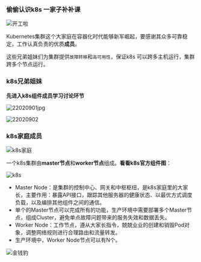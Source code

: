 ### 偷偷认识k8s 一家子补补课



![开工啦](/Users/tao/Desktop/daily-notes/k8s/趁同事玩游戏偷偷认识k8s一家子补补课/开工啦.gif)

Kubernetes集群这个大家庭在容器化时代能够新军崛起，要感谢其众多可靠稳定，工作认真负责的优质**成员**。

这些兄弟姐妹们为集群提供`故障转移`和`高可用性`，保证k8s 可以跨多主机运行，集群跨多个节点运行。



### k8s兄弟姐妹

**先进入k8s组件成员学习讨论环节**

![22020901jpg](/Users/tao/Desktop/daily-notes/k8s/趁同事玩游戏偷偷认识k8s一家子补补课/22020901jpg.jpg)

![22020902](/Users/tao/Desktop/daily-notes/k8s/趁同事玩游戏偷偷认识k8s一家子补补课/22020902.jpg)

### k8s家庭成员

![k8s家庭](/Users/tao/Desktop/daily-notes/k8s/趁同事玩游戏偷偷认识k8s一家子补补课/k8s家庭.jpg)



 一个k8s集群由**master节点**和**worker节点**组成。**看看k8s官方组件图**：

![k8s](https://d33wubrfki0l68.cloudfront.net/2475489eaf20163ec0f54ddc1d92aa8d4c87c96b/e7c81/images/docs/components-of-kubernetes.svg)

- Master Node：是集群的控制中心、网关和中枢枢纽，是k8s家庭里的大家长，主要作用：暴露API接口，跟踪其他服务器的健康状态、以最优方式调度负载，以及编排其他组件之间的通信。
- 单个的Master节点可以完成所有的功能，生产环境中需要部署多个Master节点，组成Cluster，避免单点故障问题带来的服务失效和数据丢失。
- Worker Node：工作节点，遵从大家长指令，兢兢业业的创建和销毁Pod对象，调整网络规则进行合理路由和流量转发。
- 生产环境中，Worker Node节点可以有N个。



![金钱豹](/Users/tao/Desktop/daily-notes/k8s/趁同事玩游戏偷偷认识k8s一家子补补课/金钱豹.jpg)











